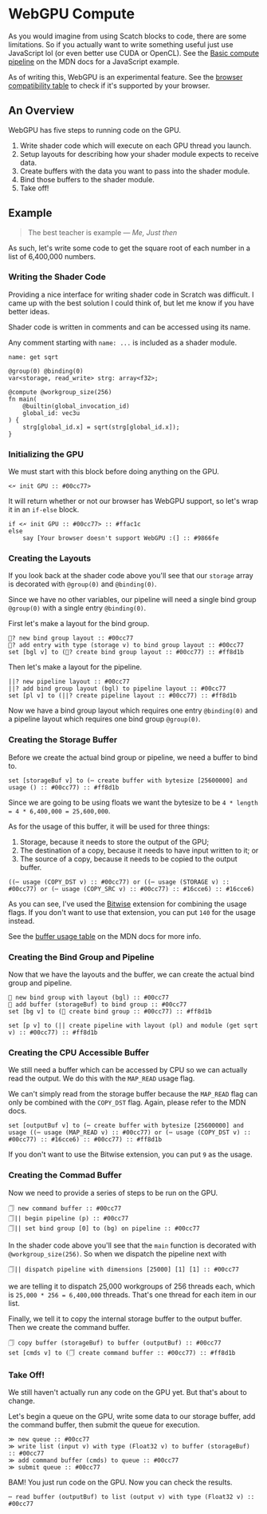 # WebGPU Compute

As you would imagine from using Scatch blocks to code, there are some limitations. So if you actually want to write something useful just use JavaScript lol (or even better use CUDA or OpenCL). See the [Basic compute pipeline](https://developer.mozilla.org/en-US/docs/Web/API/WebGPU_API#basic_compute_pipeline) on the MDN docs for a JavaScript example.

As of writing this, WebGPU is an experimental feature. See the [browser compatibility table](https://developer.mozilla.org/en-US/docs/Web/API/WebGPU_API#browser_compatibility) to check if it's supported by your browser.

## An Overview

WebGPU has five steps to running code on the GPU.

1. Write shader code which will execute on each GPU thread you launch.
2. Setup layouts for describing how your shader module expects to receive data.
3. Create buffers with the data you want to pass into the shader module.
4. Bind those buffers to the shader module.
5. Take off!

## Example

> The best teacher is example
> — _Me, Just then_

As such, let's write some code to get the square root of each number in a list of 6,400,000 numbers.

### Writing the Shader Code

Providing a nice interface for writing shader code in Scratch was difficult. I came up with the best solution I could think of, but let me know if you have better ideas.

Shader code is written in comments and can be accessed using its name.

Any comment starting with `name: ...` is included as a shader module.

```
name: get sqrt

@group(0) @binding(0)
var<storage, read_write> strg: array<f32>;

@compute @workgroup_size(256)
fn main(
    @builtin(global_invocation_id)
    global_id: vec3u
) {
    strg[global_id.x] = sqrt(strg[global_id.x]);
}
```

### Initializing the GPU

We must start with this block before doing anything on the GPU.

```scratch
<🗲 init GPU :: #00cc77>
```

It will return whether or not our browser has WebGPU support, so let's wrap it in an `if-else` block.

```scratch
if <🗲 init GPU :: #00cc77> :: #ffac1c
else
    say [Your browser doesn't support WebGPU :(] :: #9866fe
```

### Creating the Layouts

If you look back at the shader code above you'll see that our `storage` array is decorated with `@group(0)` and `@binding(0)`.

Since we have no other variables, our pipeline will need a single bind group `@group(0)` with a single entry `@binding(0)`.

First let's make a layout for the bind group.

```scratch
🔗? new bind group layout :: #00cc77
🔗? add entry with type (storage v) to bind group layout :: #00cc77
set [bgl v] to (🔗? create bind group layout :: #00cc77) :: #ff8d1b
```

Then let's make a layout for the pipeline.

```scratch
||? new pipeline layout :: #00cc77
||? add bind group layout (bgl) to pipeline layout :: #00cc77
set [pl v] to (||? create pipeline layout :: #00cc77) :: #ff8d1b
```

Now we have a bind group layout which requires one entry `@binding(0)` and a pipeline layout which requires one bind group `@group(0)`.

### Creating the Storage Buffer

Before we create the actual bind group or pipeline, we need a buffer to bind to.

```scratch
set [storageBuf v] to (⋯ create buffer with bytesize [25600000] and usage () :: #00cc77) :: #ff8d1b
```

Since we are going to be using floats we want the bytesize to be `4 * length = 4 * 6,400,000 = 25,600,000`.

As for the usage of this buffer, it will be used for three things:

1. Storage, because it needs to store the output of the GPU;
2. The destination of a copy, because it needs to have input written to it; or
3. The source of a copy, because it needs to be copied to the output buffer.

```scratch
((⋯ usage (COPY_DST v) :: #00cc77) or ((⋯ usage (STORAGE v) :: #00cc77) or (⋯ usage (COPY_SRC v) :: #00cc77) :: #16cce6) :: #16cce6)
```

As you can see, I've used the [Bitwise](https://extensions.turbowarp.org/bitwise) extension for combining the usage flags. If you don't want to use that extension, you can put `140` for the usage instead.

See the [buffer usage table](https://developer.mozilla.org/en-US/docs/Web/API/GPUBuffer/usage) on the MDN docs for more info.

### Creating the Bind Group and Pipeline

Now that we have the layouts and the buffer, we can create the actual bind group and pipeline.

```scratch
🔗 new bind group with layout (bgl) :: #00cc77
🔗 add buffer (storageBuf) to bind group :: #00cc77
set [bg v] to (🔗 create bind group :: #00cc77) :: #ff8d1b

set [p v] to (|| create pipeline with layout (pl) and module (get sqrt v) :: #00cc77) :: #ff8d1b
```

### Creating the CPU Accessible Buffer

We still need a buffer which can be accessed by CPU so we can actually read the output. We do this with the `MAP_READ` usage flag.

We can't simply read from the storage buffer because the `MAP_READ` flag can only be combined with the `COPY_DST` flag. Again, please refer to the MDN docs.

```scratch
set [outputBuf v] to (⋯ create buffer with bytesize [25600000] and usage ((⋯ usage (MAP_READ v) :: #00cc77) or (⋯ usage (COPY_DST v) :: #00cc77) :: #16cce6) :: #00cc77) :: #ff8d1b
```

If you don't want to use the Bitwise extension, you can put `9` as the usage.

### Creating the Commad Buffer

Now we need to provide a series of steps to be run on the GPU.

```scratch
🗍 new command buffer :: #00cc77
🗍|| begin pipeline (p) :: #00cc77
🗍|| set bind group [0] to (bg) on pipeline :: #00cc77
```

In the shader code above you'll see that the `main` function is decorated with `@workgroup_size(256)`. So when we dispatch the pipeline next with

```scratch
🗍|| dispatch pipeline with dimensions [25000] [1] [1] :: #00cc77
```

we are telling it to dispatch 25,000 workgroups of 256 threads each, which is `25,000 * 256 = 6,400,000` threads. That's one thread for each item in our list.

Finally, we tell it to copy the internal storage buffer to the output buffer. Then we create the command buffer.

```scratch
🗍 copy buffer (storageBuf) to buffer (outputBuf) :: #00cc77
set [cmds v] to (🗍 create command buffer :: #00cc77) :: #ff8d1b
```

### Take Off!

We still haven't actually run any code on the GPU yet. But that's about to change.

Let's begin a queue on the GPU, write some data to our storage buffer, add the command buffer, then submit the queue for execution.

```scratch
≫ new queue :: #00cc77
≫ write list (input v) with type (Float32 v) to buffer (storageBuf) :: #00cc77
≫ add command buffer (cmds) to queue :: #00cc77
≫ submit queue :: #00cc77
```

BAM! You just run code on the GPU. Now you can check the results.

```scratch
⋯ read buffer (outputBuf) to list (output v) with type (Float32 v) :: #00cc77
```
